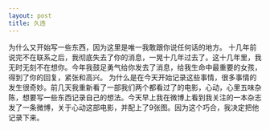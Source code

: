 ```yaml
---
layout: post
title: 久违
---
```

为什么又开始写一些东西，因为这里是唯一我敢跟你说任何话的地方。
十几年前说完不在联系之后，我彻底失去了你的消息，一晃十几年过去了。这十几年里，我无时无刻不在想你。今年我鼓足勇气给你发去了消息，给我生命中最重要的女孩，得到了你的回复，紧张和高兴。
为什么是在今天开始记录这些事情，很多事情的发生很奇妙。前几天我重新看了一部我们两个都看过了的电影，心动，心里五味杂陈，想要写一些东西记录自己的想法。今天早上我在微博上看到我关注的一本杂志发了一条微博，关于心动这部电影，并配上了9张图。因为这个巧合，我决定把他记录下来。
